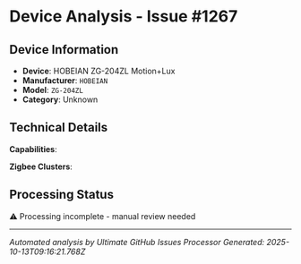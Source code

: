 # Device Analysis - Issue #1267

## Device Information
- **Device**: HOBEIAN ZG-204ZL Motion+Lux
- **Manufacturer**: `HOBEIAN`
- **Model**: `ZG-204ZL`
- **Category**: Unknown

## Technical Details
**Capabilities**:

**Zigbee Clusters**:

## Processing Status
⚠️ Processing incomplete - manual review needed

---
*Automated analysis by Ultimate GitHub Issues Processor*
*Generated: 2025-10-13T09:16:21.768Z*
